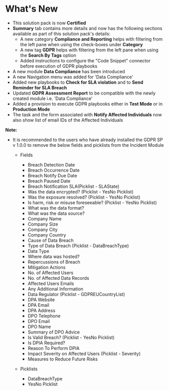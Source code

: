 # What's New

- This solution pack is now **Certified**
- **Summary** tab contains more details and now has the following sections available as part of this solution pack's details:
    - A new category **Compliance and Reporting** helps with filtering from the left pane when using the check-boxes under **Category**
    - A new tag **GDPR** helps with filtering from the left pane when using the **Search By Tags** option
    - Added instructions to configure the "Code Snippet" connector before execution of GDPR playbooks
- A new module **Data Compliance** has been introduced
- A new Navigation menu was added for 'Data Compliance'
- Added new playbooks to **Check for SLA violation** and to **Send Reminder for SLA Breach**
- Updated **GDPR Assessment Report** to be compatible with the newly created module i.e. 'Data Compliance'
- Added a provision to execute GDPR playbooks either in **Test Mode** or in **Production Mode**
- The task and the form associated with **Notify Affected Individuals** now also show list of email IDs of the Affected Individuals

**Note:**
* It is recommended to the users who have already installed the GDPR SP v 1.0.0 to remove the below fields and picklists from the Incident Module
    * Fields
        - Breach Detection Date 
        - Breach Occurrence Date 
        - Breach Notify Due Date 
        - Breach Paused Date 
        - Breach Notification SLA(Picklist - SLAState)
        - Was the data encrypted? (Picklist - YesNo Picklist)
        - Was the exposure resolved? (Picklist - YesNo Picklist)
        - Is harm, risk or misuse foreseeable? (Picklist - YesNo Picklist)
        - What was the data format? 
        - What was the data source? 
        - Company Name 
        - Company Size 
        - Company City
        - Company Country 
        - Cause of Data Breach 
        - Type of Data Breach (Picklist - DataBreachType)
        - Data Type 
        - Where data was hosted?
        - Repercussions of Breach
        - Mitigation Actions
        - No. of Affected Users 
        - No. of Affected Data Records 
        - Affected Users Emails
        - Any Additional Information
        - Data Regulator (Picklist - GDPREUCountryList)
        - DPA Website
        - DPA Email
        - DPA Address
        - DPO Telephone
        - DPO Email
        - DPO Name
        - Summary of DPO Advice
        - Is Valid Breach? (Picklist - YesNo Picklist)
        - Is DPIA Required?
        - Reason To Perform DPIA
        - Impact Severity on Affected Users (Picklist - Severity)
        - Measures to Reduce Future Risks

    * Picklists
        - DataBreachType
        - YesNo Picklist
